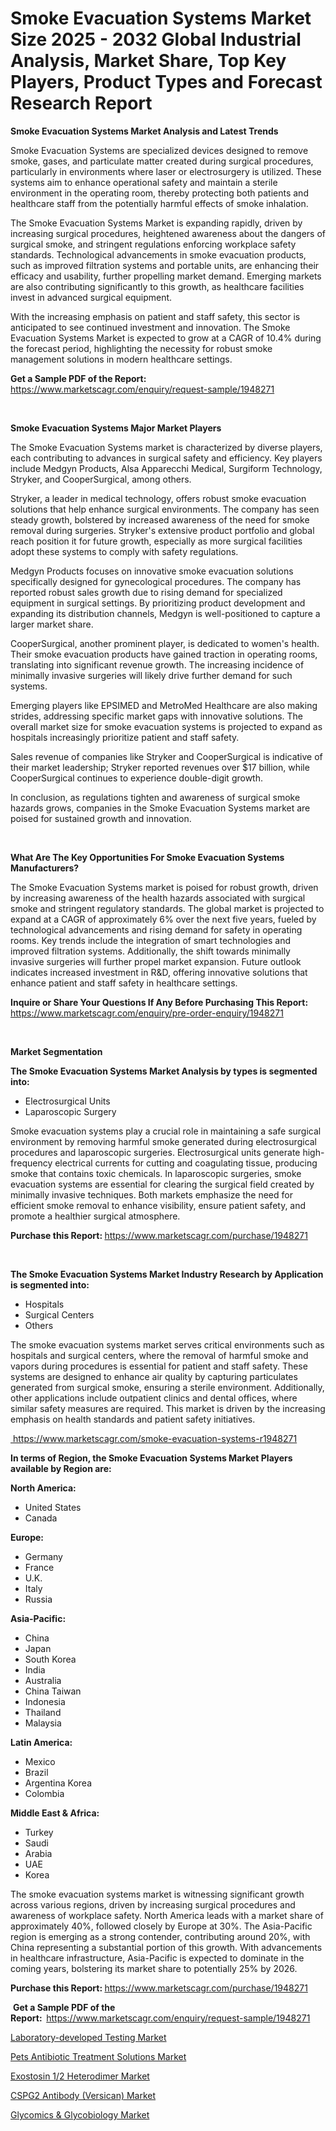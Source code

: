 <p><h1>Smoke Evacuation Systems Market Size 2025 - 2032 Global Industrial Analysis, Market Share, Top Key Players, Product Types and Forecast Research Report</h1></p><p><strong>Smoke Evacuation Systems Market Analysis and Latest Trends</strong></p>
<p><p>Smoke Evacuation Systems are specialized devices designed to remove smoke, gases, and particulate matter created during surgical procedures, particularly in environments where laser or electrosurgery is utilized. These systems aim to enhance operational safety and maintain a sterile environment in the operating room, thereby protecting both patients and healthcare staff from the potentially harmful effects of smoke inhalation.</p><p>The Smoke Evacuation Systems Market is expanding rapidly, driven by increasing surgical procedures, heightened awareness about the dangers of surgical smoke, and stringent regulations enforcing workplace safety standards. Technological advancements in smoke evacuation products, such as improved filtration systems and portable units, are enhancing their efficacy and usability, further propelling market demand. Emerging markets are also contributing significantly to this growth, as healthcare facilities invest in advanced surgical equipment.</p><p>With the increasing emphasis on patient and staff safety, this sector is anticipated to see continued investment and innovation. The Smoke Evacuation Systems Market is expected to grow at a CAGR of 10.4% during the forecast period, highlighting the necessity for robust smoke management solutions in modern healthcare settings.</p></p>
<p><strong>Get a Sample PDF of the Report:&nbsp;</strong> <a href="https://www.marketscagr.com/enquiry/request-sample/1948271?utm_campaign=2106&utm_medium=2&utm_source=Github&utm_content=ia&utm_term=03032025&utm_id=smoke-evacuation-systems">https://www.marketscagr.com/enquiry/request-sample/1948271</a></p>
<p>&nbsp;</p>
<p><strong>Smoke Evacuation Systems Major Market Players</strong></p>
<p><p>The Smoke Evacuation Systems market is characterized by diverse players, each contributing to advances in surgical safety and efficiency. Key players include Medgyn Products, Alsa Apparecchi Medical, Surgiform Technology, Stryker, and CooperSurgical, among others.</p><p>Stryker, a leader in medical technology, offers robust smoke evacuation solutions that help enhance surgical environments. The company has seen steady growth, bolstered by increased awareness of the need for smoke removal during surgeries. Stryker's extensive product portfolio and global reach position it for future growth, especially as more surgical facilities adopt these systems to comply with safety regulations.</p><p>Medgyn Products focuses on innovative smoke evacuation solutions specifically designed for gynecological procedures. The company has reported robust sales growth due to rising demand for specialized equipment in surgical settings. By prioritizing product development and expanding its distribution channels, Medgyn is well-positioned to capture a larger market share.</p><p>CooperSurgical, another prominent player, is dedicated to women's health. Their smoke evacuation products have gained traction in operating rooms, translating into significant revenue growth. The increasing incidence of minimally invasive surgeries will likely drive further demand for such systems.</p><p>Emerging players like EPSIMED and MetroMed Healthcare are also making strides, addressing specific market gaps with innovative solutions. The overall market size for smoke evacuation systems is projected to expand as hospitals increasingly prioritize patient and staff safety.</p><p>Sales revenue of companies like Stryker and CooperSurgical is indicative of their market leadership; Stryker reported revenues over $17 billion, while CooperSurgical continues to experience double-digit growth.</p><p>In conclusion, as regulations tighten and awareness of surgical smoke hazards grows, companies in the Smoke Evacuation Systems market are poised for sustained growth and innovation.</p></p>
<p>&nbsp;</p>
<p><strong>What Are The Key Opportunities For Smoke Evacuation Systems Manufacturers?</strong></p>
<p><p>The Smoke Evacuation Systems market is poised for robust growth, driven by increasing awareness of the health hazards associated with surgical smoke and stringent regulatory standards. The global market is projected to expand at a CAGR of approximately 6% over the next five years, fueled by technological advancements and rising demand for safety in operating rooms. Key trends include the integration of smart technologies and improved filtration systems. Additionally, the shift towards minimally invasive surgeries will further propel market expansion. Future outlook indicates increased investment in R&D, offering innovative solutions that enhance patient and staff safety in healthcare settings.</p></p>
<p><strong>Inquire or Share Your Questions If Any Before Purchasing This Report:</strong> <a href="https://www.marketscagr.com/enquiry/pre-order-enquiry/1948271?utm_campaign=2106&utm_medium=2&utm_source=Github&utm_content=ia&utm_term=03032025&utm_id=smoke-evacuation-systems">https://www.marketscagr.com/enquiry/pre-order-enquiry/1948271</a></p>
<p>&nbsp;</p>
<p><strong>Market Segmentation</strong></p>
<p><strong>The Smoke Evacuation Systems Market Analysis by types is segmented into:</strong></p>
<p><ul><li>Electrosurgical Units</li><li>Laparoscopic Surgery</li></ul></p>
<p><p>Smoke evacuation systems play a crucial role in maintaining a safe surgical environment by removing harmful smoke generated during electrosurgical procedures and laparoscopic surgeries. Electrosurgical units generate high-frequency electrical currents for cutting and coagulating tissue, producing smoke that contains toxic chemicals. In laparoscopic surgeries, smoke evacuation systems are essential for clearing the surgical field created by minimally invasive techniques. Both markets emphasize the need for efficient smoke removal to enhance visibility, ensure patient safety, and promote a healthier surgical atmosphere.</p></p>
<p><strong>Purchase this Report:&nbsp;</strong><a href="https://www.marketscagr.com/purchase/1948271?utm_campaign=2106&utm_medium=2&utm_source=Github&utm_content=ia&utm_term=03032025&utm_id=smoke-evacuation-systems">https://www.marketscagr.com/purchase/1948271</a></p>
<p>&nbsp;</p>
<p><strong>The Smoke Evacuation Systems Market Industry Research by Application is segmented into:</strong></p>
<p><ul><li>Hospitals</li><li>Surgical Centers</li><li>Others</li></ul></p>
<p><p>The smoke evacuation systems market serves critical environments such as hospitals and surgical centers, where the removal of harmful smoke and vapors during procedures is essential for patient and staff safety. These systems are designed to enhance air quality by capturing particulates generated from surgical smoke, ensuring a sterile environment. Additionally, other applications include outpatient clinics and dental offices, where similar safety measures are required. This market is driven by the increasing emphasis on health standards and patient safety initiatives.</p></p>
<p><a href="https://www.marketscagr.com/smoke-evacuation-systems-r1948271?utm_campaign=2106&utm_medium=2&utm_source=Github&utm_content=ia&utm_term=03032025&utm_id=smoke-evacuation-systems">&nbsp;https://www.marketscagr.com/smoke-evacuation-systems-r1948271</a></p>
<p><strong>In terms of Region, the Smoke Evacuation Systems Market Players available by Region are:</strong></p>
<p>
    <p> <strong> North America: </strong>
        <ul>
            <li>United States</li>
            <li>Canada</li>
        </ul>
        </p> 
    <p> <strong> Europe: </strong>
        <ul>
            <li>Germany</li>
            <li>France</li>
            <li>U.K.</li>
            <li>Italy</li>
            <li>Russia</li>
        </ul>
        </p> 
    <p> <strong> Asia-Pacific: </strong>
        <ul>
            <li>China</li>
            <li>Japan</li>
            <li>South Korea</li>
            <li>India</li>
            <li>Australia</li>
            <li>China Taiwan</li>
            <li>Indonesia</li>
            <li>Thailand</li>
            <li>Malaysia</li>
        </ul>
        </p> 
    <p> <strong> Latin America: </strong>
        <ul>
            <li>Mexico</li>
            <li>Brazil</li>
            <li>Argentina Korea</li>
            <li>Colombia</li>
        </ul>
        </p> 
    <p> <strong> Middle East & Africa: </strong>
        <ul>
            <li>Turkey</li>
            <li>Saudi</li>
            <li>Arabia</li>
            <li>UAE</li>
            <li>Korea</li>
        </ul>
    </p>
    </p>
<p><p>The smoke evacuation systems market is witnessing significant growth across various regions, driven by increasing surgical procedures and awareness of workplace safety. North America leads with a market share of approximately 40%, followed closely by Europe at 30%. The Asia-Pacific region is emerging as a strong contender, contributing around 20%, with China representing a substantial portion of this growth. With advancements in healthcare infrastructure, Asia-Pacific is expected to dominate in the coming years, bolstering its market share to potentially 25% by 2026.</p></p>
<p><strong>Purchase this Report: </strong><a href="https://www.marketscagr.com/purchase/1948271?utm_campaign=2106&utm_medium=2&utm_source=Github&utm_content=ia&utm_term=03032025&utm_id=smoke-evacuation-systems">https://www.marketscagr.com/purchase/1948271</a></p>
<p>&nbsp;<strong>Get a Sample PDF of the Report:&nbsp;&nbsp;</strong><a href="https://www.marketscagr.com/enquiry/request-sample/1948271?utm_campaign=2106&utm_medium=2&utm_source=Github&utm_content=ia&utm_term=03032025&utm_id=smoke-evacuation-systems">https://www.marketscagr.com/enquiry/request-sample/1948271</a></p>
<p><strong></strong></p>
<p><p><a href="https://github.com/marteionun0/Market-Research-Report-List-1/blob/main/laboratory-developed-testing-market.md?utm_campaign=2106&utm_medium=2&utm_source=Github&utm_content=ia&utm_term=03032025&utm_id=smoke-evacuation-systems">Laboratory-developed Testing Market</a></p><p><a href="https://github.com/maseykokosq1/Market-Research-Report-List-1/blob/main/pets-antibiotic-treatment-solutions-market.md?utm_campaign=2106&utm_medium=2&utm_source=Github&utm_content=ia&utm_term=03032025&utm_id=smoke-evacuation-systems">Pets Antibiotic Treatment Solutions Market</a></p><p><a href="https://github.com/shpirttangim48/Market-Research-Report-List-1/blob/main/exostosin-12-heterodimer-market.md?utm_campaign=2106&utm_medium=2&utm_source=Github&utm_content=ia&utm_term=03032025&utm_id=smoke-evacuation-systems">Exostosin 1/2 Heterodimer Market</a></p><p><a href="https://github.com/lugnabirue/Market-Research-Report-List-1/blob/main/cspg2-antibody-versican-market.md?utm_campaign=2106&utm_medium=2&utm_source=Github&utm_content=ia&utm_term=03032025&utm_id=smoke-evacuation-systems">CSPG2 Antibody (Versican) Market</a></p><p><a href="https://github.com/braisykhwezi/Market-Research-Report-List-1/blob/main/glycomics-glycobiology-market.md?utm_campaign=2106&utm_medium=2&utm_source=Github&utm_content=ia&utm_term=03032025&utm_id=smoke-evacuation-systems">Glycomics & Glycobiology Market</a></p></p>